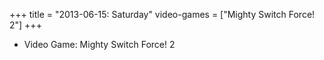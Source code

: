 +++
title = "2013-06-15: Saturday"
video-games = ["Mighty Switch Force! 2"]
+++


* Video Game: Mighty Switch Force! 2
